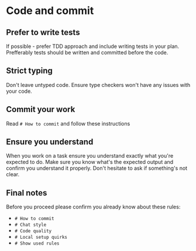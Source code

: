 # Code and commit
## Prefer to write tests
If possible - prefer TDD approach and include writing tests in your plan.
Prefferably tests should be written and committed before the code.

## Strict typing
Don't leave untyped code.
Ensure type checkers won't have any issues with your code.

## Commit your work
Read `# How to commit` and follow these instructions

## Ensure you understand
When you work on a task ensure you understand exactly what you're expected to do.
Make sure you know what's the expected output and confirm you understand it properly.
Don't hesitate to ask if something's not clear. 

## Final notes
Before you proceed please confirm you already know about these rules:
- `# How to commit`
- `# Chat style`
- `# Code quality`
- `# Local setup quirks`
- `# Show used rules`

